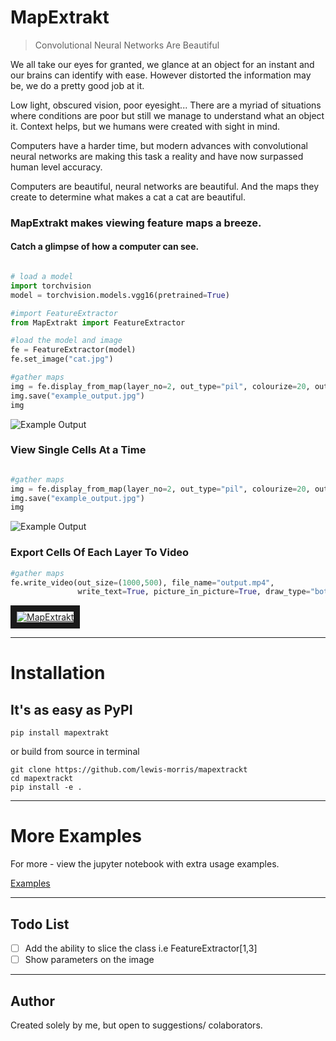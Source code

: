 # MapExtrakt

> Convolutional Neural Networks Are Beautiful

We all take our eyes for granted, we glance at an object for an instant and our brains can identify with ease.
However distorted the information may be, we do a pretty good job at it.

Low light, obscured vision, poor eyesight... There are a myriad of situations where conditions are poor but still we manage to understand what an object it.
Context helps, but we humans were created with sight in mind.

Computers have a harder time, but modern advances with convolutional neural networks are making this task a reality and have now surpassed human level accuracy.

Computers are beautiful, neural networks are beautiful. And the maps they create to determine what makes a cat a cat are beautiful.

### MapExtrakt makes viewing feature maps a breeze.

#### Catch a glimpse of how a computer can see.

```python

# load a model 
import torchvision
model = torchvision.models.vgg16(pretrained=True)

#import FeatureExtractor
from MapExtrakt import FeatureExtractor

#load the model and image
fe = FeatureExtractor(model)
fe.set_image("cat.jpg")

#gather maps
img = fe.display_from_map(layer_no=2, out_type="pil", colourize=20, outsize=(1000,500), border=0.03, picture_in_picture=True)
img.save("example_output.jpg")
img

```
![Example Output](https://raw.githubusercontent.com/lewis-morris/mapextrackt/master/examples/example_output.jpg "Example Output")

### View Single Cells At a Time

```python

#gather maps
img = fe.display_from_map(layer_no=2, out_type="pil", colourize=20, outsize=(1000,500), border=0.03, picture_in_picture=False)
img.save("example_output.jpg")
img

```
![Example Output](https://raw.githubusercontent.com/lewis-morris/mapextrackt/master/examples/example_output2.jpg "Example Output")


### Export Cells Of Each Layer To Video

```python
#gather maps
fe.write_video(out_size=(1000,500), file_name="output.mp4", 
               write_text=True, picture_in_picture=True, draw_type="both")
```

<a href="https://www.youtube.com/watch?v=AvLTVaV5ID8&feature=youtu.be" target="_blank">
    <img src="https://raw.githubusercontent.com/lewis-morris/mapextrackt/master/examples/youtube.jpg" alt="MapExtrakt" border="10" />
</a>


------------------------------------------------

# Installation

## It's as easy as PyPI

```
pip install mapextrakt
```

or build from source in terminal 

```
git clone https://github.com/lewis-morris/mapextrackt
cd mapextrackt
pip install -e .
```

------------------------------------------------

# More Examples

For more - view the jupyter notebook with extra usage examples.

[Examples](./examples/examples.ipynb)

-----------------
Todo List
-----------------

- [ ] Add the ability to slice the class i.e  FeatureExtractor[1,3]
- [ ] Show parameters on the image 

-----------------
Author
-----------------

Created solely by me, but open to suggestions/ colaborators.